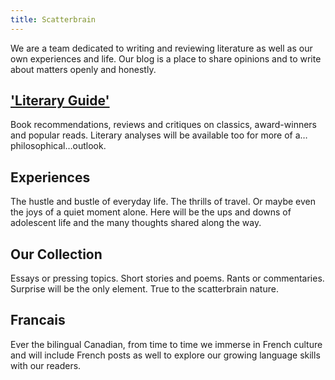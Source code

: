 ```yaml
---
title: Scatterbrain
---
```

We are a team dedicated to writing and reviewing literature as well as our own experiences and life. Our blog is a place to share opinions and to write about matters openly and honestly. 
## ['Literary Guide'](/literary-guides/)
Book recommendations, reviews and critiques on classics, award-winners and popular reads. Literary analyses will be available too for more of a…philosophical…outlook.
## Experiences
The hustle and bustle of everyday life. The thrills of travel. Or maybe even the joys of a quiet moment alone. Here will be the ups and downs of adolescent life and the many thoughts shared along the way.
## Our Collection
Essays or pressing topics. Short stories and poems. Rants or commentaries. Surprise will be the only element. True to the scatterbrain nature.
## Francais
Ever the bilingual Canadian, from time to time we immerse in French culture and will include French posts as well to explore our growing language skills with our readers.
